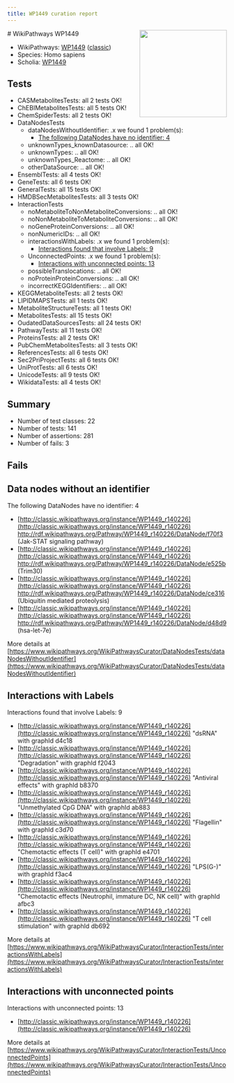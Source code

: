 ```yaml
---
title: WP1449 curation report
---
```


<img style="float: right; width: 200px" src="https://upload.wikimedia.org/wikipedia/commons/thumb/8/83/Wplogo_with_text_500.png/640px-Wplogo_with_text_500.png" />
# WikiPathways WP1449

* WikiPathways: [WP1449](https://wikipathways.org/pathways/WP1449) ([classic](https://classic.wikipathways.org/instance/WP1449))
* Species: Homo sapiens
* Scholia: [WP1449](https://scholia.toolforge.org/wikipathways/WP1449)
## Tests
* CASMetabolitesTests: all 2 tests OK!
* ChEBIMetabolitesTests: all 5 tests OK!
* ChemSpiderTests: all 2 tests OK!
* DataNodesTests
    * dataNodesWithoutIdentifier: .x we found 1 problem(s):
        * [The following DataNodes have no identifier: 4](#d2d32fa3)
    * unknownTypes_knownDatasource: .. all OK!
    * unknownTypes: .. all OK!
    * unknownTypes_Reactome: .. all OK!
    * otherDataSource: .. all OK!
* EnsemblTests: all 4 tests OK!
* GeneTests: all 6 tests OK!
* GeneralTests: all 15 tests OK!
* HMDBSecMetabolitesTests: all 3 tests OK!
* InteractionTests
    * noMetaboliteToNonMetaboliteConversions: .. all OK!
    * noNonMetaboliteToMetaboliteConversions: .. all OK!
    * noGeneProteinConversions: .. all OK!
    * nonNumericIDs: .. all OK!
    * interactionsWithLabels: .x we found 1 problem(s):
        * [Interactions found that involve Labels: 9](#630d2680)
    * UnconnectedPoints: .x we found 1 problem(s):
        * [Interactions with unconnected points: 13](#7f1d407a)
    * possibleTranslocations: .. all OK!
    * noProteinProteinConversions: .. all OK!
    * incorrectKEGGIdentifiers: .. all OK!
* KEGGMetaboliteTests: all 2 tests OK!
* LIPIDMAPSTests: all 1 tests OK!
* MetaboliteStructureTests: all 1 tests OK!
* MetabolitesTests: all 15 tests OK!
* OudatedDataSourcesTests: all 24 tests OK!
* PathwayTests: all 11 tests OK!
* ProteinsTests: all 2 tests OK!
* PubChemMetabolitesTests: all 3 tests OK!
* ReferencesTests: all 6 tests OK!
* Sec2PriProjectTests: all 6 tests OK!
* UniProtTests: all 6 tests OK!
* UnicodeTests: all 9 tests OK!
* WikidataTests: all 4 tests OK!


## Summary

* Number of test classes: 22
* Number of tests: 141
* Number of assertions: 281
* Number of fails: 3

## Fails

<a name="d2d32fa3" />

## Data nodes without an identifier

The following DataNodes have no identifier: 4

* [http://classic.wikipathways.org/instance/WP1449_r140226](http://classic.wikipathways.org/instance/WP1449_r140226) http://rdf.wikipathways.org/Pathway/WP1449_r140226/DataNode/f70f3 (Jak-STAT signaling pathway)
* [http://classic.wikipathways.org/instance/WP1449_r140226](http://classic.wikipathways.org/instance/WP1449_r140226) http://rdf.wikipathways.org/Pathway/WP1449_r140226/DataNode/e525b (Trim30)
* [http://classic.wikipathways.org/instance/WP1449_r140226](http://classic.wikipathways.org/instance/WP1449_r140226) http://rdf.wikipathways.org/Pathway/WP1449_r140226/DataNode/ce316 (Ubiquitin mediated proteolysis)
* [http://classic.wikipathways.org/instance/WP1449_r140226](http://classic.wikipathways.org/instance/WP1449_r140226) http://rdf.wikipathways.org/Pathway/WP1449_r140226/DataNode/d48d9 (hsa-let-7e)


More details at [https://www.wikipathways.org/WikiPathwaysCurator/DataNodesTests/dataNodesWithoutIdentifier](https://www.wikipathways.org/WikiPathwaysCurator/DataNodesTests/dataNodesWithoutIdentifier)

<a name="630d2680" />

## Interactions with Labels

Interactions found that involve Labels: 9

* [http://classic.wikipathways.org/instance/WP1449_r140226](http://classic.wikipathways.org/instance/WP1449_r140226) "dsRNA" with graphId d4c18
* [http://classic.wikipathways.org/instance/WP1449_r140226](http://classic.wikipathways.org/instance/WP1449_r140226) "Degradation" with graphId f2043
* [http://classic.wikipathways.org/instance/WP1449_r140226](http://classic.wikipathways.org/instance/WP1449_r140226) "Antiviral effects" with graphId b8370
* [http://classic.wikipathways.org/instance/WP1449_r140226](http://classic.wikipathways.org/instance/WP1449_r140226) "Unmethylated
CpG DNA" with graphId ab883
* [http://classic.wikipathways.org/instance/WP1449_r140226](http://classic.wikipathways.org/instance/WP1449_r140226) "Flagellin" with graphId c3d70
* [http://classic.wikipathways.org/instance/WP1449_r140226](http://classic.wikipathways.org/instance/WP1449_r140226) "Chemotactic effects (T cell)" with graphId e4701
* [http://classic.wikipathways.org/instance/WP1449_r140226](http://classic.wikipathways.org/instance/WP1449_r140226) "LPS(G-)" with graphId f3ac4
* [http://classic.wikipathways.org/instance/WP1449_r140226](http://classic.wikipathways.org/instance/WP1449_r140226) "Chemotactic effects
(Neutrophil, immature DC, NK cell)" with graphId afbc3
* [http://classic.wikipathways.org/instance/WP1449_r140226](http://classic.wikipathways.org/instance/WP1449_r140226) "T cell stimulation" with graphId db692


More details at [https://www.wikipathways.org/WikiPathwaysCurator/InteractionTests/interactionsWithLabels](https://www.wikipathways.org/WikiPathwaysCurator/InteractionTests/interactionsWithLabels)

<a name="7f1d407a" />

## Interactions with unconnected points

Interactions with unconnected points: 13

* [http://classic.wikipathways.org/instance/WP1449_r140226](http://classic.wikipathways.org/instance/WP1449_r140226)


More details at [https://www.wikipathways.org/WikiPathwaysCurator/InteractionTests/UnconnectedPoints](https://www.wikipathways.org/WikiPathwaysCurator/InteractionTests/UnconnectedPoints)

